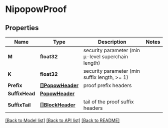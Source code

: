 # NipopowProof

## Properties

Name | Type | Description | Notes
------------ | ------------- | ------------- | -------------
**M** | **float32** | security parameter (min μ-level superchain length) | 
**K** | **float32** | security parameter (min suffix length, &gt;&#x3D; 1) | 
**Prefix** | [**[]PopowHeader**](PopowHeader.md) | proof prefix headers | 
**SuffixHead** | [**PopowHeader**](PopowHeader.md) |  | 
**SuffixTail** | [**[]BlockHeader**](BlockHeader.md) | tail of the proof suffix headers | 

[[Back to Model list]](../README.md#documentation-for-models) [[Back to API list]](../README.md#documentation-for-api-endpoints) [[Back to README]](../README.md)


